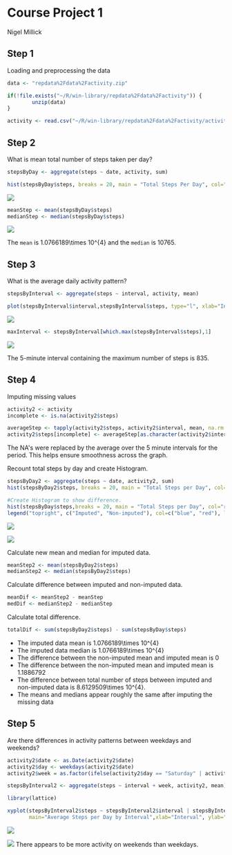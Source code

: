 # Course Project 1
Nigel Millick  

## Step 1

Loading and preprocessing the data 

```r
data <- "repdata%2Fdata%2Factivity.zip"

if(!file.exists("~/R/win-library/repdata%2Fdata%2Factivity")) {
        unzip(data)
}

activity <- read.csv("~/R/win-library/repdata%2Fdata%2Factivity/activity.csv")
```


## Step 2

What is mean total number of steps taken per day?

```r
stepsByDay <- aggregate(steps ~ date, activity, sum)

hist(stepsByDay$steps, breaks = 20, main = "Total Steps Per Day", col="green", xlab="Number of Steps")
```

![](PA1_template_files/figure-html/unnamed-chunk-2-1.png)<!-- -->

```r
meanStep <- mean(stepsByDay$steps)
medianStep <- median(stepsByDay$steps)
```

![](PA1_template_files/figure-html/unnamed-chunk-2-1.png) 

The `mean` is 1.0766189\times 10^{4} and the `median` is 10765.

## Step 3

What is the average daily activity pattern?

```r
stepsByInterval <- aggregate(steps ~ interval, activity, mean)

plot(stepsByInterval$interval,stepsByInterval$steps, type="l", xlab="Interval", ylab="Number of Steps",main="Average Number of Steps per Day by Interval")
```

![](PA1_template_files/figure-html/unnamed-chunk-3-1.png)<!-- -->

```r
maxInterval <- stepsByInterval[which.max(stepsByInterval$steps),1]
```

![](PA1_template_files/figure-html/unnamed-chunk-3-1.png) 

The 5-minute interval containing the maximum number of steps is 835.

## Step 4
Imputing missing values


```r
activity2 <- activity
incomplete <- is.na(activity2$steps)

averageStep <- tapply(activity2$steps, activity2$interval, mean, na.rm = TRUE, simplify = T)
activity2$steps[incomplete] <- averageStep[as.character(activity2$interval[incomplete])]
```

The NA's were replaced by the average over the 5 minute intervals for the period. This helps ensure smoothness across the graph.

Recount total steps by day and create Histogram. 

```r
stepsByDay2 <- aggregate(steps ~ date, activity2, sum)
hist(stepsByDay2$steps, breaks = 20, main = "Total Steps per Day", col="blue", xlab="Number of Steps")

#Create Histogram to show difference. 
hist(stepsByDay$steps,breaks = 20, main = "Total Steps per Day", col="red", xlab="Number of Steps", add=T)
legend("topright", c("Imputed", "Non-imputed"), col=c("blue", "red"), lwd=10)
```

![](PA1_template_files/figure-html/unnamed-chunk-5-1.png)<!-- -->

![](PA1_template_files/figure-html/unnamed-chunk-5-1.png) 

Calculate new mean and median for imputed data. 

```r
meanStep2 <- mean(stepsByDay2$steps)
medianStep2 <- median(stepsByDay2$steps)
```

Calculate difference between imputed and non-imputed data.

```r
meanDif <- meanStep2 - meanStep
medDif <- medianStep2 - medianStep
```

Calculate total difference.

```r
totalDif <- sum(stepsByDay2$steps) - sum(stepsByDay$steps)
```
* The imputed data mean is 1.0766189\times 10^{4}
* The imputed data median is 1.0766189\times 10^{4}
* The difference between the non-imputed mean and imputed mean is 0
* The difference between the non-imputed mean and imputed mean is 1.1886792
* The difference between total number of steps between imputed and non-imputed data is 8.6129509\times 10^{4}.
* The means and medians appear roughly the same after imputing the missing data


## Step 5
Are there differences in activity patterns between weekdays and weekends? 

```r
activity2$date <- as.Date(activity2$date)
activity2$day <- weekdays(activity2$date)
activity2$week = as.factor(ifelse(activity2$day == "Saturday" | activity2$day == "Sunday", "weekend", "weekday"))

stepsByInterval2 <- aggregate(steps ~ interval + week, activity2, mean)

library(lattice)

xyplot(stepsByInterval2$steps ~ stepsByInterval2$interval | stepsByInterval2$week, 
       main="Average Steps per Day by Interval",xlab="Interval", ylab="Steps",layout=c(1,2), type="l")
```

![](PA1_template_files/figure-html/unnamed-chunk-9-1.png)<!-- -->

![](PA1_template_files/figure-html/unnamed-chunk-9-1.png) 
There appears to be more activity on weekends than weekdays.
